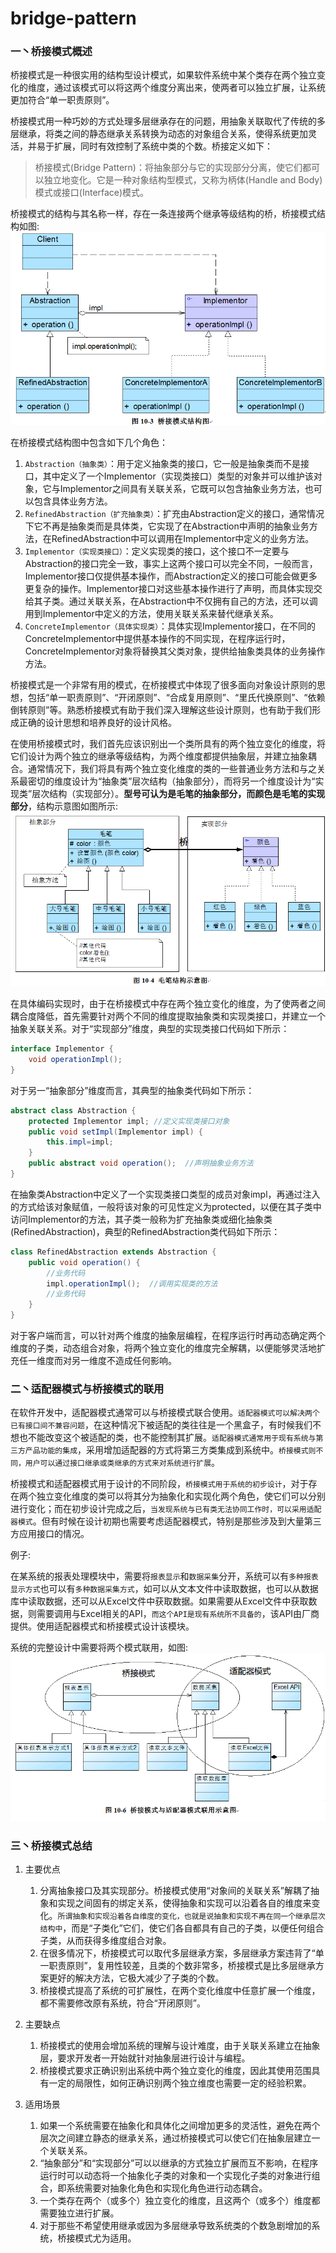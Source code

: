 # bridge-pattern

### 一丶桥接模式概述
桥接模式是一种很实用的结构型设计模式，如果软件系统中某个类存在两个独立变化的维度，通过该模式可以将这两个维度分离出来，使两者可以独立扩展，让系统更加符合“单一职责原则”。

桥接模式用一种巧妙的方式处理多层继承存在的问题，用抽象关联取代了传统的多层继承，将类之间的静态继承关系转换为动态的对象组合关系，使得系统更加灵活，并易于扩展，同时有效控制了系统中类的个数。桥接定义如下：
> 桥接模式(Bridge Pattern)：将抽象部分与它的实现部分分离，使它们都可以独立地变化。它是一种对象结构型模式，又称为柄体(Handle and Body)模式或接口(Interface)模式。

桥接模式的结构与其名称一样，存在一条连接两个继承等级结构的桥，桥接模式结构如图:
![桥接模式结构](../../images/bridge-1.gif)

在桥接模式结构图中包含如下几个角色：

1. `Abstraction（抽象类）`：用于定义抽象类的接口，它一般是抽象类而不是接口，其中定义了一个Implementor（实现类接口）类型的对象并可以维护该对象，它与Implementor之间具有关联关系，它既可以包含抽象业务方法，也可以包含具体业务方法。
2. `RefinedAbstraction（扩充抽象类）`：扩充由Abstraction定义的接口，通常情况下它不再是抽象类而是具体类，它实现了在Abstraction中声明的抽象业务方法，在RefinedAbstraction中可以调用在Implementor中定义的业务方法。
3. `Implementor（实现类接口）`：定义实现类的接口，这个接口不一定要与Abstraction的接口完全一致，事实上这两个接口可以完全不同，一般而言，Implementor接口仅提供基本操作，而Abstraction定义的接口可能会做更多更复杂的操作。Implementor接口对这些基本操作进行了声明，而具体实现交给其子类。通过关联关系，在Abstraction中不仅拥有自己的方法，还可以调用到Implementor中定义的方法，使用关联关系来替代继承关系。
4. `ConcreteImplementor（具体实现类）`：具体实现Implementor接口，在不同的ConcreteImplementor中提供基本操作的不同实现，在程序运行时，ConcreteImplementor对象将替换其父类对象，提供给抽象类具体的业务操作方法。
   
桥接模式是一个非常有用的模式，在桥接模式中体现了很多面向对象设计原则的思想，包括“单一职责原则”、“开闭原则”、“合成复用原则”、“里氏代换原则”、“依赖倒转原则”等。熟悉桥接模式有助于我们深入理解这些设计原则，也有助于我们形成正确的设计思想和培养良好的设计风格。

在使用桥接模式时，我们首先应该识别出一个类所具有的两个独立变化的维度，将它们设计为两个独立的继承等级结构，为两个维度都提供抽象层，并建立抽象耦合。通常情况下，我们将具有两个独立变化维度的类的一些普通业务方法和与之关系最密切的维度设计为“抽象类”层次结构（抽象部分），而将另一个维度设计为“实现类”层次结构（实现部分）。**型号可认为是毛笔的抽象部分，而颜色是毛笔的实现部分**，结构示意图如图所示:
![结构](../../images/bridge-2.gif)

在具体编码实现时，由于在桥接模式中存在两个独立变化的维度，为了使两者之间耦合度降低，首先需要针对两个不同的维度提取抽象类和实现类接口，并建立一个抽象关联关系。对于“实现部分”维度，典型的实现类接口代码如下所示：
```java
interface Implementor {
	void operationImpl();
}
```

对于另一“抽象部分”维度而言，其典型的抽象类代码如下所示：
```java
abstract class Abstraction {
	protected Implementor impl; //定义实现类接口对象
	public void setImpl(Implementor impl) {
		this.impl=impl;
	}
	public abstract void operation();  //声明抽象业务方法
}
```

在抽象类Abstraction中定义了一个实现类接口类型的成员对象impl，再通过注入的方式给该对象赋值，一般将该对象的可见性定义为protected，以便在其子类中访问Implementor的方法，其子类一般称为扩充抽象类或细化抽象类(RefinedAbstraction)，典型的RefinedAbstraction类代码如下所示：
```java
class RefinedAbstraction extends Abstraction {
	public void operation() {
		//业务代码
		impl.operationImpl();  //调用实现类的方法
		//业务代码
	}
}
```

对于客户端而言，可以针对两个维度的抽象层编程，在程序运行时再动态确定两个维度的子类，动态组合对象，将两个独立变化的维度完全解耦，以便能够灵活地扩充任一维度而对另一维度不造成任何影响。

### 二丶适配器模式与桥接模式的联用
在软件开发中，适配器模式通常可以与桥接模式联合使用。`适配器模式可以解决两个已有接口间不兼容问题`，在这种情况下被适配的类往往是一个黑盒子，有时候我们不想也不能改变这个被适配的类，也不能控制其扩展。`适配器模式通常用于现有系统与第三方产品功能的集成`，采用增加适配器的方式将第三方类集成到系统中。`桥接模式则不同，用户可以通过接口继承或类继承的方式来对系统进行扩展`。

桥接模式和适配器模式用于设计的不同阶段，`桥接模式用于系统的初步设计`，对于存在两个独立变化维度的类可以将其分为抽象化和实现化两个角色，使它们可以分别进行变化；而在初步设计完成之后，`当发现系统与已有类无法协同工作时，可以采用适配器模式`。但有时候在设计初期也需要考虑适配器模式，特别是那些涉及到大量第三方应用接口的情况。

例子:

在某系统的报表处理模块中，需要将`报表显示`和`数据采集`分开，系统可以有`多种报表显示方式`也可以有`多种数据采集方式`，如可以从文本文件中读取数据，也可以从数据库中读取数据，还可以从Excel文件中获取数据。如果需要从Excel文件中获取数据，则需要调用与Excel相关的API，`而这个API是现有系统所不具备的`，该API由厂商提供。使用适配器模式和桥接模式设计该模块。

系统的完整设计中需要将两个模式联用，如图:
![模式联用](../../images/bridge-3.gif)

### 三丶桥接模式总结
1. 主要优点
    1. 分离抽象接口及其实现部分。桥接模式使用“对象间的关联关系”解耦了抽象和实现之间固有的绑定关系，使得抽象和实现可以沿着各自的维度来变化。`所谓抽象和实现沿着各自维度的变化，也就是说抽象和实现不再在同一个继承层次结构中`，而是“子类化”它们，使它们各自都具有自己的子类，以便任何组合子类，从而获得多维度组合对象。
    2. 在很多情况下，桥接模式可以取代多层继承方案，多层继承方案违背了“单一职责原则”，复用性较差，且类的个数非常多，桥接模式是比多层继承方案更好的解决方法，它极大减少了子类的个数。
    3. 桥接模式提高了系统的可扩展性，在两个变化维度中任意扩展一个维度，都不需要修改原有系统，符合“开闭原则”。
    
2. 主要缺点
    1. 桥接模式的使用会增加系统的理解与设计难度，由于关联关系建立在抽象层，要求开发者一开始就针对抽象层进行设计与编程。
    2. 桥接模式要求正确识别出系统中两个独立变化的维度，因此其使用范围具有一定的局限性，如何正确识别两个独立维度也需要一定的经验积累。
    
3. 适用场景
    1. 如果一个系统需要在抽象化和具体化之间增加更多的灵活性，避免在两个层次之间建立静态的继承关系，通过桥接模式可以使它们在抽象层建立一个关联关系。
    2. “抽象部分”和“实现部分”可以以继承的方式独立扩展而互不影响，在程序运行时可以动态将一个抽象化子类的对象和一个实现化子类的对象进行组合，即系统需要对抽象化角色和实现化角色进行动态耦合。
    3. 一个类存在两个（或多个）独立变化的维度，且这两个（或多个）维度都需要独立进行扩展。
    4. 对于那些不希望使用继承或因为多层继承导致系统类的个数急剧增加的系统，桥接模式尤为适用。
